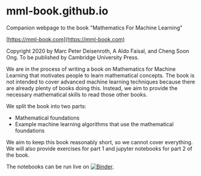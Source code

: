 # mml-book.github.io
Companion webpage to the book "Mathematics For Machine Learning"

[https://mml-book.com](https://mml-book.com)

Copyright 2020 by Marc Peter Deisenroth, A Aldo Faisal, and Cheng Soon Ong. To be published by Cambridge University Press.

We are in the process of writing a book on Mathematics for Machine Learning that motivates people to learn mathematical concepts. The book is not intended to cover advanced machine learning techniques because there are already plenty of books doing this. Instead, we aim to provide the necessary mathematical skills to read those other books.

We split the book into two parts:

* Mathematical foundations
* Example machine learning algorithms that use the mathematical foundations

We aim to keep this book reasonably short, so we cannot cover everything. We will also provide exercises for part 1 and jupyter notebooks for part 2 of the book.

The notebooks can be run live on [![Binder](https://mybinder.org/badge_logo.svg)](https://mybinder.org/v2/gh/mml-book/mml-book.github.io/master?filepath=tutorials).
